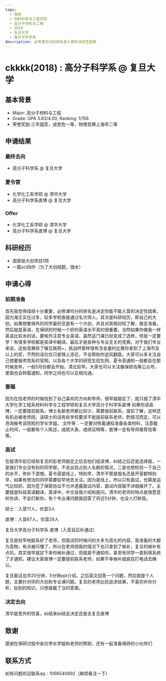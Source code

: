 ```yaml
---
tags:
  - 保研
  - 材料科学与工程学院
  - 高分子材料与工程
  - 2018
  - 复旦大学
  - 高分子科学系
description: 必修课均分的排名是入营的决定性因素
---
```


# ckkkk(2018) : 高分子科学系 @ 复旦大学

## 基本背景

- Major: 高分子材料与工程
- Grade: GPA 3.83/4.00, Ranking: 1/158
- 荣誉奖励:三年国奖，成思危一等，物理竞赛上海市二等

## 申请结果

### 最终去向

- 高分子科学系 @ 复旦大学

### 夏令营

- 化学化工系学硕 @ 清华大学
- 高分子科学系直博 @ 复旦大学

### Offer

- 化学化工系学硕 @ 清华大学
- 高分子科学系直博 @ 复旦大学

## 科研经历

- 国家级大创项目1项
- 一篇sci四作（为了大创结题，很水）

## 申请心得

### 前期准备

首先我觉得成绩十分重要，必修课均分的排名是决定你能不能入营的决定性因素，因为海王实在过多，较多学校直接通过名次筛人。其次是科研经历，即自己的大创，如果想要保外的同学最好还是有一个大创，并且对其相对较了解，做足准备。然后就是英语，在保研的时候一个好的英语水平真的很重要，当然如果你像我一样英语比较水的话，要格外注意专业英语，虽然这门课已经变成了选修，但是一定要学！有很多学校都是英译中翻译。最后才是各种与专业无关的竞赛。对于我们专业来说，这些竞赛除了像互联网+，挑战杯那样很有含金量的比赛你拿到了上海市及以上的奖，不然的话仅仅只是锦上添花，不会帮助你逆风翻盘。大家可以多关注自己想要报考院系的官网，以及各个大学的研究生招生网，夏令营通知一般都会在那时候发布，一般5月份都会开始，清北较早。大家也可以关注像保研岛等公众号，里面也会转载通知，同学之间也可以互相沟通。

### 套磁

因为在找老师的时候找到了自己喜欢的方向和导师，很早就敲定了，就只报了清华大学化学工程系材料科学与工程学硕和复旦大学高分子科学系直博
如果你读直博，一定要提前联系，博士名额老师都比较少，需要提前联系，提前了解，这样还有机会被老师捞。读硕士的话有些学校要求不能提前联系老师，酌情况而定，可以咨询报考该院校的学长学姐。
文件等：一定要对照着通知准备各类材料，注意截止时间，一般都有个人陈述，成绩大表，成绩证明等，直博一定有导师推荐信等等。

### 面试

在报清华前已经和复旦的彭老师敲定之后去他们组读博，纠结之后还是选择报，一是我们专业没有别的同学报，不会出现占别人名额的情况，二是也想检验一下自己的水平，弥补下遗憾。夏令营是线上，特别早，清华不管是报名还是开营都特别早，如果有想法的同学需要较早地去关注。因为是线上，所以只有面试，也算是运气比较好。因为签了保密协议不允许透露面试内容，面试内容就不详细展开了。主要就是科技英语翻译，英译中，中文自我介绍和提问。清华的老师的特点是很愿意听你讲，不会打断你，有个专业课问题我回答了将近5分钟，也没人打断我。

硕士：入营17人，优营3人

直博：入营87人，优营29人

复旦大学高分子科学系 直博（入营且后补通过）

复旦是较早地联系好了老师，但面试的时候问的大多为高化的内容，我准备的大都为高物，有点被问懵了，所以在老师捞我的情况下也只拿到了候补，复旦的候补有点坑，其实很早就定下来你候补通过，但就是不通知你，甚至有同学一直到填系统了才通知，建议大家直博一定要提前联系老师，如果不幸候补就疯狂打电话去确认。

复旦面试总共20分钟，5分钟ppt介绍，之后英文回答一个问题，然后就是个人题，主要针对你的大创和专业课问题。复旦的老师比较追求结果，不喜欢听你分析，扯别的知识，只想直截了当的答案。

### 决定去向

清华是意外的惊喜，纠结来纠结去决定还是去复旦直博

## 致谢

感谢在保研过程中各位学长学姐和老师的帮助，还有一起准备保研的小伙伴们

## 联系方式

如有问题欢迎联系qq：1066540892（麻烦备注一下）

